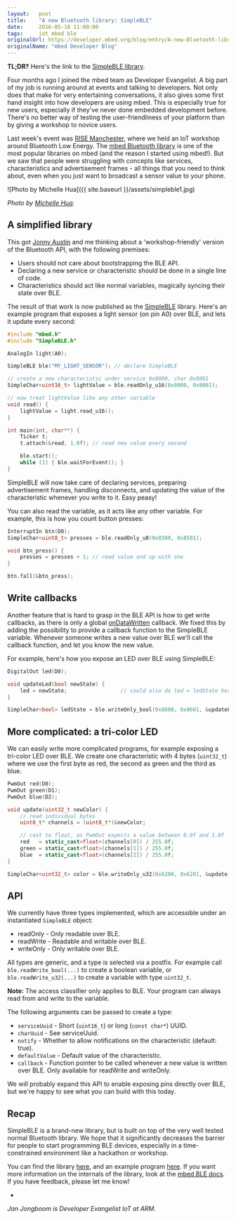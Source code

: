 ```yaml
---
layout:   post
title:    "A new Bluetooth library: SimpleBLE"
date:     2016-05-18 11:00:00
tags:     iot mbed ble
originalUrl: https://developer.mbed.org/blog/entry/A-new-Bluetooth-library-SimpleBLE/
originalName: "mbed Developer Blog"
---
```


**TL;DR?** Here's the link to the [SimpleBLE library](https://developer.mbed.org/teams/mbed-x/code/SimpleBLE/).

Four months ago I joined the mbed team as Developer Evangelist. A big part of my job is running around at events and talking to developers. Not only does that make for very entertaining conversations, it also gives some first hand insight into how developers are using mbed. This is especially true for new users, especially if they've never done embedded development before. There's no better way of testing the user-friendliness of your platform than by giving a workshop to novice users.

<!--more-->

Last week's event was [RISE Manchester](https://thinkrise.com/manchester.html), where we held an IoT workshop around Bluetooth Low Energy. The [mbed Bluetooth library](https://developer.mbed.org/teams/Bluetooth-Low-Energy/code/BLE_API/) is one of the most popular libraries on mbed (and the reason I started using mbed!). But we saw that people were struggling with concepts like services, characteristics and advertisement frames - all things that you need to think about, even when you just want to broadcast a sensor value to your phone.

![Photo by Michelle Hua]({{ site.baseurl }}/assets/simpleble1.jpg)

*Photo by [Michelle Hua](https://twitter.com/MadewithGlove/status/727844492829704192).*

## A simplified library

This got [Jonny Austin](https://developer.mbed.org/users/JonnyA/) and me thinking about a 'workshop-friendly' version of the Bluetooth API, with the following premises:

* Users should not care about bootstrapping the BLE API.
* Declaring a new service or characteristic should be done in a single line of code.
* Characteristics should act like normal variables, magically syncing their state over BLE.

The result of that work is now published as the [SimpleBLE](https://developer.mbed.org/teams/mbed-x/code/SimpleBLE/) library. Here's an example program that exposes a light sensor (on pin A0) over BLE, and lets it update every second:

```cpp
#include "mbed.h"
#include "SimpleBLE.h"

AnalogIn light(A0);

SimpleBLE ble("MY_LIGHT_SENSOR"); // declare SimpleBLE

// create a new characteristic under service 0x8000, char 0x8001
SimpleChar<uint16_t> lightValue = ble.readOnly_u16(0x8000, 0x8001);

// now treat lightValue like any other variable
void read() {
    lightValue = light.read_u16();
}

int main(int, char**) {
    Ticker t;
    t.attach(&read, 1.0f); // read new value every second

    ble.start();
    while (1) { ble.waitForEvent(); }
}
```

SimpleBLE will now take care of declaring services, preparing advertisement frames, handling disconnects, and updating the value of the characteristic whenever you write to it. Easy peasy!

You can also read the variable, as it acts like any other variable. For example, this is how you count button presses:

```cpp
InterruptIn btn(D0);
SimpleChar<uint8_t> presses = ble.readOnly_u8(0x8500, 0x8501);

void btn_press() {
    presses = presses + 1; // read value and up with one
}

btn.fall(&btn_press);
```

## Write callbacks

Another feature that is hard to grasp in the BLE API is how to get write callbacks, as there is only a global [onDataWritten](https://developer.mbed.org/teams/Bluetooth-Low-Energy/code/BLE_API/docs/ff83f0020480/classBLE.html#a5e977ec60fcd8aee8dd586b0b3e456e9) callback. We fixed this by adding the possibility to provide a callback function to the SimpleBLE variable. Whenever someone writes a new value over BLE we'll call the callback function, and let you know the new value.

For example, here's how you expose an LED over BLE using SimpleBLE:

```cpp
DigitalOut led(D0);

void updateLed(bool newState) {
    led = newState;                 // could also do led = ledState here...
}

SimpleChar<bool> ledState = ble.writeOnly_bool(0x8600, 0x8601, &updateLed);
```

## More complicated: a tri-color LED

We can easily write more complicated programs, for example exposing a tri-color LED over BLE. We create one characteristic with 4 bytes (`uint32_t`) where we use the first byte as red, the second as green and the third as blue.

```cpp
PwmOut red(D0);
PwmOut green(D1);
PwmOut blue(D2);

void update(uint32_t newColor) {
    // read individual bytes
    uint8_t* channels = (uint8_t*)&newColor;

    // cast to float, as PwmOut expects a value between 0.0f and 1.0f
    red   = static_cast<float>(channels[0]) / 255.0f;
    green = static_cast<float>(channels[1]) / 255.0f;
    blue  = static_cast<float>(channels[2]) / 255.0f;
}

SimpleChar<uint32_t> color = ble.writeOnly_u32(0x6200, 0x6201, &update);
```

## API

We currently have three types implemented, which are accessible under an instantiated `SimpleBLE` object:

* readOnly - Only readable over BLE.
* readWrite - Readable and writable over BLE.
* writeOnly - Only writable over BLE.

All types are generic, and a type is selected via a postfix. For example call `ble.readWrite_bool(...)` to create a boolean variable, or `ble.readWrite_u32(...)` to create a variable with type `uint32_t`.

**Note:** The access classifier only applies to BLE. Your program can always read from and write to the variable.

The following arguments can be passed to create a type:

* `serviceUuid` - Short (`uint16_t`) or long (`const char*`) UUID.
* `charUuid` - See serviceUuid.
* `notify` - Whether to allow notifications on the characteristic (default: true).
* `defaultValue` - Default value of the characteristic.
* `callback` - Function pointer to be called whenever a new value is written over BLE. Only available for readWrite and writeOnly.

We will probably expand this API to enable exposing pins directly over BLE, but we're happy to see what you can build with this today.

## Recap

SimpleBLE is a brand-new library, but is built on top of the very well tested normal Bluetooth library. We hope that it significantly decreases the barrier for people to start programming BLE devices, especially in a time-constrained environment like a hackathon or workshop.

You can find the library [here](https://developer.mbed.org/teams/mbed-x/code/SimpleBLE/), and an example program [here](https://developer.mbed.org/teams/mbed-x/code/SimpleBLE-Example/). If you want more information on the internals of the library, look at the [mbed BLE docs](https://docs.mbed.com/docs/ble-intros/en/latest/). If you have feedback, please let me know!

-

*Jan Jongboom is Developer Evangelist IoT at ARM.*